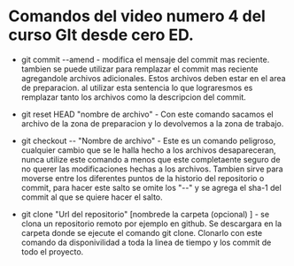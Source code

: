 # Comandos del video numero 4 del curso GIt desde cero ED.

* git commit --amend - modifica el mensaje del commit mas reciente. tambien se puede utilizar para remplazar el commit mas reciente agregandole archivos adicionales. Estos archivos deben estar en el area de preparacion. al utilizar esta sentencia lo que lograresmos es remplazar tanto los archivos como la descripcion del commit.

* git reset HEAD "nombre de archivo" - Con este comando sacamos el archivo de la zona de preparacion y lo devolvemos a la zona de trabajo.

* git checkout -- "Nombre de archivo" - Este es un comando peligroso, cualquier cambio que se le halla hecho a los archivos desapareceran, nunca utilize este comando a menos que este completaente seguro de no querer las modificaciones hechas a los archivos. Tambien sirve para moverse entre los diferentes puntos de la historio del repositorio o commit, para hacer este salto se omite los "--" y se agrega el sha-1 del commit al que se quiere hacer el salto.

* git clone "Url del repositorio" [nombrede la carpeta (opcional) ] - se clona un repositorio remoto por ejemplo en github. Se descargara en la carpeta donde se ejecute el comando git clone. Clonarlo con este comando da disponivilidad a toda la linea de tiempo y los commit de todo el proyecto.
